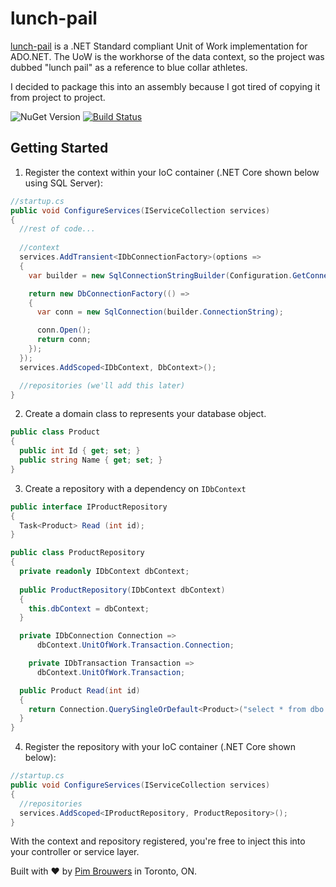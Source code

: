 ﻿# lunch-pail
[lunch-pail](https://github.com/pimbrouwers/lunch-pail) is a .NET Standard compliant Unit of Work implementation for ADO.NET. The UoW is the workhorse of the data context, so the project was dubbed "lunch pail" as a reference to blue collar athletes.

I decided to package this into an assembly because I got tired of copying it from project to project.

![NuGet Version](https://img.shields.io/nuget/v/LunchPail.svg)
[![Build Status](https://travis-ci.org/pimbrouwers/lunch-pail.svg?branch=master)](https://travis-ci.org/pimbrouwers/lunch-pail)

## Getting Started

1. Register the context within your IoC container (.NET Core shown below using SQL Server):

```c#
//startup.cs
public void ConfigureServices(IServiceCollection services)
{
  //rest of code...
  
  //context
  services.AddTransient<IDbConnectionFactory>(options =>
  {
    var builder = new SqlConnectionStringBuilder(Configuration.GetConnectionString("DefaultConnection"));

    return new DbConnectionFactory(() =>
    {
      var conn = new SqlConnection(builder.ConnectionString);

      conn.Open();
      return conn;
    });
  });
  services.AddScoped<IDbContext, DbContext>();

  //repositories (we'll add this later)  
}
```

2. Create a domain class to represents your database object.

```c#
public class Product
{
  public int Id { get; set; }
  public string Name { get; set; }
}
```

3. Create a repository with a dependency on `IDbContext`

```c#
public interface IProductRepository 
{
  Task<Product> Read (int id);
}

public class ProductRepository
{
  private readonly IDbContext dbContext;
  
  public ProductRepository(IDbContext dbContext)
  {
    this.dbContext = dbContext;
  }

  private IDbConnection Connection =>
      dbContext.UnitOfWork.Transaction.Connection;

    private IDbTransaction Transaction =>
      dbContext.UnitOfWork.Transaction;

  public Product Read(int id)
  {
    return Connection.QuerySingleOrDefault<Product>("select * from dbo.Product where Id = @id", new { id }, transaction: Transaction);
  }
}
```

4. Register the repository with your IoC container (.NET Core shown below):

```c#
//startup.cs
public void ConfigureServices(IServiceCollection services)
{
  //repositories
  services.AddScoped<IProductRepository, ProductRepository>();
}
```

With the context and repository registered, you're free to inject this into your controller or service layer.

Built with ♥ by [Pim Brouwers](https://github.com/pimbrouwers) in Toronto, ON. 
